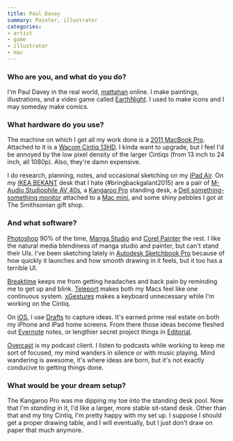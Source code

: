 ```yaml
---
title: Paul Davey
summary: Painter, illustrator
categories:
- artist
- game
- illustrator
- mac
---
```


### Who are you, and what do you do?

I'm Paul Davey in the real world, [mattahan](http://www.mattahan.com/ "Paul's website.") online. I make paintings, illustrations, and a video game called [EarthNight][]. I used to make icons and I may someday make comics. 

### What hardware do you use?

The machine on which I get all my work done is a [2011 MacBook Pro][macbook-pro]. Attached to it is a [Wacom Cintiq 13HD][cintiq]. I kinda want to upgrade, but I feel I'd be annoyed by the low pixel density of the larger Cintiqs (from 13 inch to 24 inch, all 1080p). Also, they're damn expensive.

I do research, planning, notes, and occasional sketching on my [iPad Air][ipad-air]. On my [IKEA BEKANT][bekant] desk that I hate (#bringbackgalant2015) are a pair of [M-Audio Studiophile AV 40s][studiophile-av-40], a [Kangaroo Pro][kangaroo-pro] standing desk, a [Dell something-something monitor][ultrasharp-u2713hm] attached to a [Mac mini][mac-mini], and some shiny pebbles I got at The Smithsonian gift shop. 

### And what software?

[Photoshop][] 90% of the time, [Manga Studio][manga-studio] and [Corel Painter][painter] the rest. I like the natural media blendiness of manga studio and painter, but can't stand their UIs. I've been sketching lately in [Autodesk Sketchbook Pro][sketchbook-pro] because of how quickly it launches and how smooth drawing in it feels, but it too has a terrible UI. 

[Breaktime][] keeps me from getting headaches and back pain by reminding me to get up and blink. [Teleport][] makes both my Macs feel like one continuous system. [xGestures][] makes a keyboard unnecessary while I'm working on the Cintiq.

On [iOS][], I use [Drafts][drafts-ios] to capture ideas. It's earned prime real estate on both my iPhone and iPad home screens. From there those ideas become fleshed out [Evernote][] notes, or lengthier secret project things in [Editorial][editorial-ios]. 

[Overcast][overcast-ios] is my podcast client. I listen to podcasts while working to keep me sort of focused, my mind wanders in silence or with music playing. Mind wandering is awesome, it's where ideas are born, but it's not exactly conducive to getting things done. 

### What would be your dream setup?

The Kangaroo Pro was me dipping my toe into the standing desk pool. Now that I'm *standing* in it, I'd like a larger, more stable sit-stand desk. Other than that and my tiny Cintiq, I'm pretty happy with my set up. I suppose I should get a proper drawing table, and I will eventually, but I just don't draw on paper that much anymore.

[bekant]: https://www.ikea.com/us/en/catalog/products/S19022530/ "A desk."
[breaktime]: https://itunes.apple.com/us/app/breaktime/id427475982 "A Mac tool that reminds you to take regular breaks.."
[cintiq]: https://www.wacom.com/en/us/cintiq "A computer screen you can draw on."
[drafts-ios]: https://agiletortoise.com/drafts/ "A note taking app."
[earthnight]: https://www.cleaversoft.com/ "An endless runner video game."
[editorial-ios]: http://omz-software.com/editorial/ "A Markdown-powered text app."
[evernote]: https://evernote.com/ "Online software for capturing notes."
[ios]: https://www.apple.com/ios/ios-10/ "A mobile operating system."
[ipad-air]: https://en.wikipedia.org/wiki/IPad_Air "A tablet device."
[kangaroo-pro]: https://www.ergodesktop.com/content/kangaroo-pro "An adjustable height desk."
[mac-mini]: https://www.apple.com/mac-mini/ "A small desktop computer."
[macbook-pro]: https://www.apple.com/macbook-pro/ "A laptop."
[manga-studio]: https://my.smithmicro.com/manga-studio-5.html "Comic and manga creation software."
[overcast-ios]: https://itunes.apple.com/us/app/overcast-podcast-player/id888422857 "A podcast app."
[painter]: https://www.painterartist.com/en/product/paint-program/ "Digital art software."
[photoshop]: https://www.adobe.com/products/photoshop.html "A bitmap image editor."
[sketchbook-pro]: https://www.autodesk.com/products/sketchbook-pro/overview "A drawing/illustration tool."
[studiophile-av-40]: http://www.m-audio.com/products/en_us/StudiophileAV40.html "Desktop speakers."
[teleport]: https://www.macupdate.com/app/mac/14042/teleport "Control multiple Macs with a single keyboard and mouse."
[ultrasharp-u2713hm]: http://accessories.ap.dell.com/sna/productdetail.aspx?c=au&cs=audhs1&l=en&redirect=1&s=dhs&sku=210-40773 "A 27 inch LCD monitor"
[xgestures]: http://briankendall.net/xGestures/index.htm "Mac software for creating custom mouse gestures."
